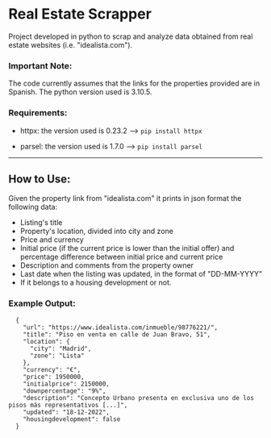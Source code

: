 # Real Estate Scrapper
Project developed in python to scrap and analyze data obtained from real estate websites (i.e. "idealista.com").

### Important Note:
The code currently assumes that the links for the properties provided are in Spanish.
The python version used is 3.10.5.

### Requirements:
- httpx: the version used is 0.23.2 -->
```pip install httpx```

- parsel: the version used is 1.7.0 -->
```pip install parsel```

---

## How to Use:
Given the property link from "idealista.com" it prints in json format the following data:
- Listing's title
- Property's location, divided into city and zone
- Price and currency
- Initial price (if the current price is lower than the initial offer) and percentage difference between initial price and current price
- Description and comments from the property owner
- Last date when the listing was updated, in the format of "DD-MM-YYYY"
- If it belongs to a housing development or not.

### Example Output:
```
  {
    "url": "https://www.idealista.com/inmueble/98776221/",
    "title": "Piso en venta en calle de Juan Bravo, 51",
    "location": {
      "city": "Madrid",
      "zone": "Lista"
    },
    "currency": "€",
    "price": 1950000,
    "initialprice": 2150000,
    "downpercentage": "9%",
    "description": "Concepto Urbano presenta en exclusiva uno de los pisos más representativos [...]",
    "updated": "18-12-2022",
    "housingdevelopment": false
  }
```

